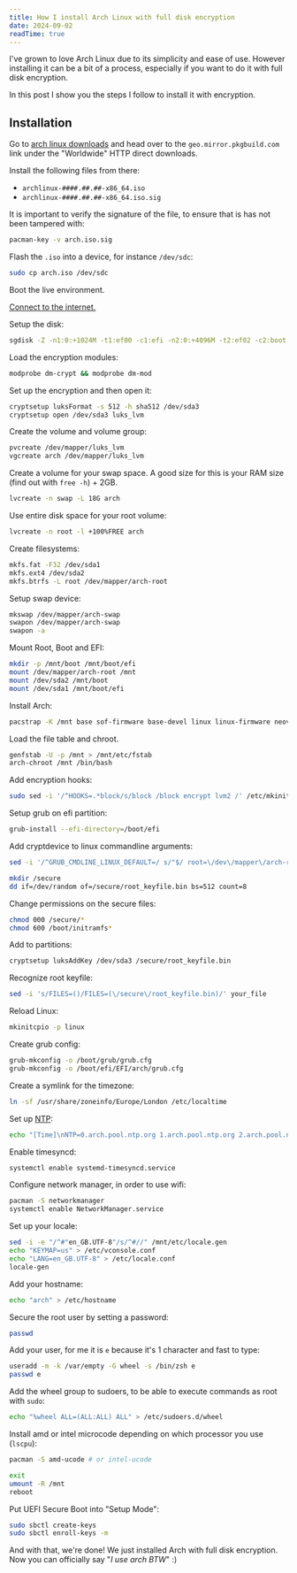 ```yaml
---
title: How I install Arch Linux with full disk encryption
date: 2024-09-02
readTime: true
---
```


I've grown to love Arch Linux due to its simplicity and ease of use. However installing it can be a bit of a process, especially if you want to do it with full disk encryption.

In this post I show you the steps I follow to install it with encryption.

<!--more-->

## Installation

Go to [arch linux downloads](https://archlinux.org/download/) and head over to the `geo.mirror.pkgbuild.com` link under the "Worldwide" HTTP direct downloads.

Install the following files from there:

- `archlinux-####.##.##-x86_64.iso`
- `archlinux-####.##.##-x86_64.iso.sig`

It is important to verify the signature of the file, to ensure that is has not been tampered with:

```bash
pacman-key -v arch.iso.sig
```

Flash the `.iso` into a device, for instance `/dev/sdc`:

```bash
sudo cp arch.iso /dev/sdc
```

Boot the live environment.

[Connect to the internet.](https://wiki.archlinux.org/title/Installation_guide#Connect_to_the_internet)

Setup the disk:

```bash
sgdisk -Z -n1:0:+1024M -t1:ef00 -c1:efi -n2:0:+4096M -t2:ef02 -c2:boot -N3 -t3:8309 -c3:root /dev/sda
```

Load the encryption modules:

```bash
modprobe dm-crypt && modprobe dm-mod
```

Set up the encryption and then open it:

```bash
cryptsetup luksFormat -s 512 -h sha512 /dev/sda3
cryptsetup open /dev/sda3 luks_lvm
```

Create the volume and volume group:

```bash
pvcreate /dev/mapper/luks_lvm
vgcreate arch /dev/mapper/luks_lvm
```

Create a volume for your swap space. A good size for this is your RAM size (find out with `free -h`) + 2GB.

```bash
lvcreate -n swap -L 18G arch
```

Use entire disk space for your root volume:

```bash
lvcreate -n root -l +100%FREE arch
```

Create filesystems:

```bash
mkfs.fat -F32 /dev/sda1
mkfs.ext4 /dev/sda2
mkfs.btrfs -L root /dev/mapper/arch-root
```

Setup swap device:

```bash
mkswap /dev/mapper/arch-swap
swapon /dev/mapper/arch-swap
swapon -a
```

Mount Root, Boot and EFI:

```bash
mkdir -p /mnt/boot /mnt/boot/efi
mount /dev/mapper/arch-root /mnt
mount /dev/sda2 /mnt/boot
mount /dev/sda1 /mnt/boot/efi
```

Install Arch:

```bash
pacstrap -K /mnt base sof-firmware base-devel linux linux-firmware neovim btrfs-progs lvm2 grub efibootmgr zsh
```

Load the file table and chroot.

```bash
genfstab -U -p /mnt > /mnt/etc/fstab
arch-chroot /mnt /bin/bash
```

Add encryption hooks:

```bash
sudo sed -i '/^HOOKS=.*block/s/block /block encrypt lvm2 /' /etc/mkinitcpio.conf
```

Setup grub on efi partition:

```bash
grub-install --efi-directory=/boot/efi
```

Add cryptdevice to linux commandline arguments:

```bash
sed -i '/^GRUB_CMDLINE_LINUX_DEFAULT=/ s/"$/ root=\/dev\/mapper\/arch-root cryptdevice=UUID='$(blkid -s UUID -o value /dev/sda3)':luks_lvm"/' /etc/default/grub
```

```bash
mkdir /secure
dd if=/dev/random of=/secure/root_keyfile.bin bs=512 count=8
```

Change permissions on the secure files:

```bash
chmod 000 /secure/*
chmod 600 /boot/initramfs*
```

Add to partitions:

```bash
cryptsetup luksAddKey /dev/sda3 /secure/root_keyfile.bin
```

Recognize root keyfile:

```bash
sed -i 's/FILES=()/FILES=(\/secure\/root_keyfile.bin)/' your_file
```

Reload Linux:

```bash
mkinitcpio -p linux
```

Create grub config:

```bash
grub-mkconfig -o /boot/grub/grub.cfg
grub-mkconfig -o /boot/efi/EFI/arch/grub.cfg
```

Create a symlink for the timezone:

```bash
ln -sf /usr/share/zoneinfo/Europe/London /etc/localtime
```

Set up [NTP](https://wiki.archlinux.org/title/Network_Time_Protocol_daemon):

```bash
echo "[Time]\nNTP=0.arch.pool.ntp.org 1.arch.pool.ntp.org 2.arch.pool.ntp.org 3.arch.pool.ntp.org\nFallbackNTP=0.pool.ntp.org 1.pool.ntp.org" > /etc/systemd/timesyncd.conf
```

Enable timesyncd:

```bash
systemctl enable systemd-timesyncd.service
```

Configure network manager, in order to use wifi:

```bash
pacman -S networkmanager
systemctl enable NetworkManager.service
```

Set up your locale:

```bash
sed -i -e "/^#"en_GB.UTF-8"/s/^#//" /mnt/etc/locale.gen
echo "KEYMAP=us" > /etc/vconsole.conf
echo "LANG=en_GB.UTF-8" > /etc/locale.conf
locale-gen
```

Add your hostname:

```bash
echo "arch" > /etc/hostname
```

Secure the root user by setting a password:

```bash
passwd
```

Add your user, for me it is `e` because it's 1 character and fast to type:

```bash
useradd -m -k /var/empty -G wheel -s /bin/zsh e
passwd e
```

Add the wheel group to sudoers, to be able to execute commands as root with `sudo`:

```bash
echo "%wheel ALL=(ALL:ALL) ALL" > /etc/sudoers.d/wheel
```

Install amd or intel microcode depending on which processor you use (`lscpu`):

```sh
pacman -S amd-ucode # or intel-ucode
```

```bash
exit
umount -R /mnt
reboot
```

Put UEFI Secure Boot into "Setup Mode":

```bash
sudo sbctl create-keys
sudo sbctl enroll-keys -m
```

And with that, we're done! We just installed Arch with full disk encryption. Now you can officially say "_I use arch BTW_" :)
